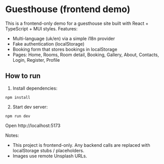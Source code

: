 # Guesthouse (frontend demo)

This is a frontend-only demo for a guesthouse site built with React + TypeScript + MUI styles.
Features:
- Multi-language (uk/en) via a simple i18n provider
- Fake authentication (localStorage)
- Booking form that stores bookings in localStorage
- Pages: Home, Rooms, Room detail, Booking, Gallery, About, Contacts, Login, Register, Profile

## How to run

1. Install dependencies:
```
npm install
```

2. Start dev server:
```
npm run dev
```

Open http://localhost:5173

Notes:
- This project is frontend-only. Any backend calls are replaced with localStorage stubs / placeholders.
- Images use remote Unsplash URLs.
